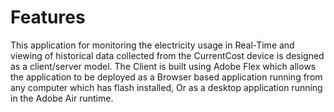 # Features #

This application for monitoring the electricity usage in Real-Time and viewing of historical data collected from the CurrentCost device is designed as a client/server model. The Client is built using Adobe Flex which allows the application to be deployed as a Browser based application running from any computer which has flash installed, Or as a desktop application running in the Adobe Air runtime.
